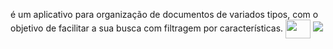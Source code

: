 
é um aplicativo para organização de documentos de variados tipos, com o objetivo de facilitar a sua busca com filtragem por características.
<img align="center" height="30" width="40" src="Texto do seu parágrafo/1.jpg">
<img src="Texto do seu parágrafo/2.jpg">
